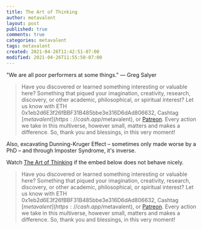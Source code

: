 ```yaml
---
title: The Art of Thinking
author: metavalent
layout: post
published: true
comments: true
categories: metavalent
tags: metavalent
created: 2021-04-26T11:42:51-07:00
modified: 2021-04-26T11:55:50-07:00
---
```


"We are all poor performers at some things." &mdash; Greg Salyer

> Have you discovered or learned something interesting or valuable here? Something that piqued your imagination, creativity, research, discovery, or other academic, philosophical, or spiritual interest? Let us know with ETH 0x1eb2d6E3f26fBBF31B485bbe3e316D6dAd806632, Cashtag [$metavalent](https://cash.app/$metavalent), or [Patreon](https://patreon.com/metavalent). Every action we take in this multiverse, however small, matters and makes a difference. So, thank you and blessings, in this very moment!

Also, excavating Dunning-Kruger Effect &ndash; sometimes only made worse by a PhD &ndash; and through Imposter Syndrome, it's inverse.

Watch [The Art of Thinking](https://youtu.be/uS9UTu45YGA) if the embed below does not behave nicely. 

<div class="embed-container"><iframeloading="lazy" width="560" height="315" src="https://www.youtube.com/embed/uS9UTu45YGA title="YouTube video player" frameborder="0" allow="accelerometer; autoplay; clipboard-write; encrypted-media; gyroscope; picture-in-picture" allowfullscreen></iframe></div>

> Have you discovered or learned something interesting or valuable here? Something that piqued your imagination, creativity, research, discovery, or other academic, philosophical, or spiritual interest? Let us know with ETH 0x1eb2d6E3f26fBBF31B485bbe3e316D6dAd806632, Cashtag [$metavalent](https://cash.app/$metavalent), or [Patreon](https://patreon.com/metavalent). Every action we take in this multiverse, however small, matters and makes a difference. So, thank you and blessings, in this very moment!